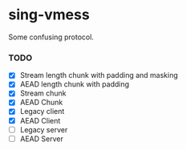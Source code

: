 # sing-vmess

Some confusing protocol.

### TODO

- [x] Stream length chunk with padding and masking
- [x] AEAD length chunk with padding
- [x] Stream chunk
- [x] AEAD Chunk
- [x] Legacy client
- [x] AEAD Client
- [ ] Legacy server
- [ ] AEAD Server
